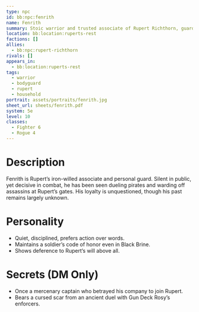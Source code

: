 ```yaml
---
type: npc
id: bb:npc:fenrith
name: Fenrith
summary: Stoic warrior and trusted associate of Rupert Richthorn, guardian of Rupert’s Rest.
location: bb:location:ruperts-rest
factions: []
allies:
  - bb:npc:rupert-richthorn
rivals: []
appears_in:
  - bb:location:ruperts-rest
tags: 
  - warrior
  - bodyguard
  - rupert
  - household
portrait: assets/portraits/fenrith.jpg
sheet_url: sheets/fenrith.pdf
system: 5e
level: 10
classes:
  - Fighter 6
  - Rogue 4
---
```



# Description
Fenrith is Rupert’s iron-willed associate and personal guard. Silent in public, yet decisive in combat, he has been seen dueling pirates and warding off assassins at Rupert’s gates. His loyalty is unquestioned, though his past remains largely unknown.

# Personality
- Quiet, disciplined, prefers action over words.  
- Maintains a soldier’s code of honor even in Black Brine.  
- Shows deference to Rupert’s will above all.  

# Secrets (DM Only)
- Once a mercenary captain who betrayed his company to join Rupert.  
- Bears a cursed scar from an ancient duel with Gun Deck Rosy’s enforcers.  

